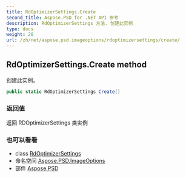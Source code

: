 ```yaml
---
title: RdOptimizerSettings.Create
second_title: Aspose.PSD for .NET API 参考
description: RdOptimizerSettings 方法. 创建此实例
type: docs
weight: 20
url: /zh/net/aspose.psd.imageoptions/rdoptimizersettings/create/
---
```

## RdOptimizerSettings.Create method

创建此实例。

```csharp
public static RdOptimizerSettings Create()
```

### 返回值

返回 RDOptimizerSettings 类实例

### 也可以看看

* class [RdOptimizerSettings](../)
* 命名空间 [Aspose.PSD.ImageOptions](../../rdoptimizersettings/)
* 部件 [Aspose.PSD](../../../)


